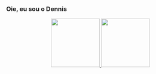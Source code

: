 ### Oie, eu sou o Dennis 

<div align="center">
  <a href="https://github.com/Dennis-Fellipe">
  <img height="130em" src="https://github-readme-stats.vercel.app/api?username=Dennis-Fellipe&show_icons=true&theme=merko&include_all_commits=true&count_private=true"/>
  <img height="130em" src="https://github-readme-stats.vercel.app/api/top-langs/?username=Dennis-Fellipe&layout=compact&langs_count=5&langs_count=5&theme=merko"/>
  </a>
</div>
